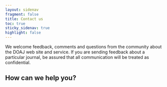 ```yaml
---
layout: sidenav
fragment: false
title: Contact us
toc: true
sticky_sidenav: true
highlight: false
---
```


We welcome feedback, comments and questions from the community about the DOAJ web site and service. If you are sending feedback about a particular journal, be assured that all communication will be treated as confidential.

## How can we help you?
